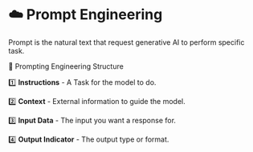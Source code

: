 # ☁️ **Prompt Engineering**  
Prompt is the natural text that request generative AI to perform specific task.

🚀 Prompting Engineering Structure

1️⃣ **Instructions** - A Task for the model to do.

2️⃣ **Context** - External information to guide the model.

3️⃣ **Input Data** - The input you want a response for.

4️⃣ **Output Indicator** -  The output type or format.

